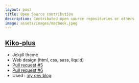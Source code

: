 ```yaml
---
layout: post
title: Open Source contribution
description: Contributed open source repositories or others
image: assets/images/macbook.jpeg
---
```


## [Kiko-plus](https://github.com/AWEEKJ/Kiko-plus)
* Jekyll theme
* Web design (html, css, sass, liquid)
* [Pull request #5](https://github.com/AWEEKJ/Kiko-plus/pull/5)
* [Pull request #6](https://github.com/AWEEKJ/Kiko-plus/pull/6)
* Used : [my dev blog](https://ejonghyuck.github.io/blog/)
